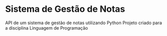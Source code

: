 # Sistema de Gestão de Notas
API de um sistema de gestão de notas utilizando Python
Projeto criado para a disciplina Linguagem de Programação
